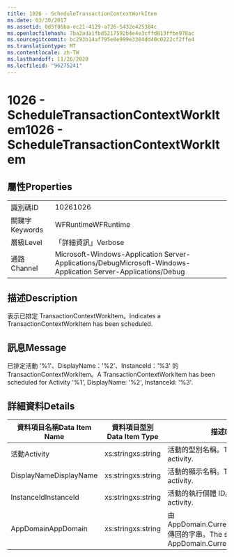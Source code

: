 ```yaml
---
title: 1026 - ScheduleTransactionContextWorkItem
ms.date: 03/30/2017
ms.assetid: 0d5f86ba-ec21-4129-a726-5432e425384c
ms.openlocfilehash: 7ba2ada1fbd5217592b4e4e3cffd813ffbe978ac
ms.sourcegitcommit: bc293b14af795e0e999e3304dd40c0222cf2ffe4
ms.translationtype: MT
ms.contentlocale: zh-TW
ms.lasthandoff: 11/26/2020
ms.locfileid: "96275241"
---
```

# <a name="1026---scheduletransactioncontextworkitem"></a><span data-ttu-id="4cbb6-102">1026 - ScheduleTransactionContextWorkItem</span><span class="sxs-lookup"><span data-stu-id="4cbb6-102">1026 - ScheduleTransactionContextWorkItem</span></span>

## <a name="properties"></a><span data-ttu-id="4cbb6-103">屬性</span><span class="sxs-lookup"><span data-stu-id="4cbb6-103">Properties</span></span>  
  
|||  
|-|-|  
|<span data-ttu-id="4cbb6-104">識別碼</span><span class="sxs-lookup"><span data-stu-id="4cbb6-104">ID</span></span>|<span data-ttu-id="4cbb6-105">1026</span><span class="sxs-lookup"><span data-stu-id="4cbb6-105">1026</span></span>|  
|<span data-ttu-id="4cbb6-106">關鍵字</span><span class="sxs-lookup"><span data-stu-id="4cbb6-106">Keywords</span></span>|<span data-ttu-id="4cbb6-107">WFRuntime</span><span class="sxs-lookup"><span data-stu-id="4cbb6-107">WFRuntime</span></span>|  
|<span data-ttu-id="4cbb6-108">層級</span><span class="sxs-lookup"><span data-stu-id="4cbb6-108">Level</span></span>|<span data-ttu-id="4cbb6-109">「詳細資訊」</span><span class="sxs-lookup"><span data-stu-id="4cbb6-109">Verbose</span></span>|  
|<span data-ttu-id="4cbb6-110">通路</span><span class="sxs-lookup"><span data-stu-id="4cbb6-110">Channel</span></span>|<span data-ttu-id="4cbb6-111">Microsoft-Windows-Application Server-Applications/Debug</span><span class="sxs-lookup"><span data-stu-id="4cbb6-111">Microsoft-Windows-Application Server-Applications/Debug</span></span>|  
  
## <a name="description"></a><span data-ttu-id="4cbb6-112">描述</span><span class="sxs-lookup"><span data-stu-id="4cbb6-112">Description</span></span>  

 <span data-ttu-id="4cbb6-113">表示已排定 TransactionContextWorkItem。</span><span class="sxs-lookup"><span data-stu-id="4cbb6-113">Indicates a TransactionContextWorkItem has been scheduled.</span></span>  
  
## <a name="message"></a><span data-ttu-id="4cbb6-114">訊息</span><span class="sxs-lookup"><span data-stu-id="4cbb6-114">Message</span></span>  

 <span data-ttu-id="4cbb6-115">已排定活動 '%1'、DisplayName：'%2'、InstanceId：'%3' 的 TransactionContextWorkItem。</span><span class="sxs-lookup"><span data-stu-id="4cbb6-115">A TransactionContextWorkItem has been scheduled for Activity '%1', DisplayName: '%2', InstanceId: '%3'.</span></span>  
  
## <a name="details"></a><span data-ttu-id="4cbb6-116">詳細資料</span><span class="sxs-lookup"><span data-stu-id="4cbb6-116">Details</span></span>  
  
|<span data-ttu-id="4cbb6-117">資料項目名稱</span><span class="sxs-lookup"><span data-stu-id="4cbb6-117">Data Item Name</span></span>|<span data-ttu-id="4cbb6-118">資料項目型別</span><span class="sxs-lookup"><span data-stu-id="4cbb6-118">Data Item Type</span></span>|<span data-ttu-id="4cbb6-119">描述</span><span class="sxs-lookup"><span data-stu-id="4cbb6-119">Description</span></span>|  
|--------------------|--------------------|-----------------|  
|<span data-ttu-id="4cbb6-120">活動</span><span class="sxs-lookup"><span data-stu-id="4cbb6-120">Activity</span></span>|<span data-ttu-id="4cbb6-121">xs:string</span><span class="sxs-lookup"><span data-stu-id="4cbb6-121">xs:string</span></span>|<span data-ttu-id="4cbb6-122">活動的型別名稱。</span><span class="sxs-lookup"><span data-stu-id="4cbb6-122">The type name of the activity.</span></span>|  
|<span data-ttu-id="4cbb6-123">DisplayName</span><span class="sxs-lookup"><span data-stu-id="4cbb6-123">DisplayName</span></span>|<span data-ttu-id="4cbb6-124">xs:string</span><span class="sxs-lookup"><span data-stu-id="4cbb6-124">xs:string</span></span>|<span data-ttu-id="4cbb6-125">活動的顯示名稱。</span><span class="sxs-lookup"><span data-stu-id="4cbb6-125">The display name of the activity.</span></span>|  
|<span data-ttu-id="4cbb6-126">InstanceId</span><span class="sxs-lookup"><span data-stu-id="4cbb6-126">InstanceId</span></span>|<span data-ttu-id="4cbb6-127">xs:string</span><span class="sxs-lookup"><span data-stu-id="4cbb6-127">xs:string</span></span>|<span data-ttu-id="4cbb6-128">活動的執行個體 ID。</span><span class="sxs-lookup"><span data-stu-id="4cbb6-128">The instance id of the activity.</span></span>|  
|<span data-ttu-id="4cbb6-129">AppDomain</span><span class="sxs-lookup"><span data-stu-id="4cbb6-129">AppDomain</span></span>|<span data-ttu-id="4cbb6-130">xs:string</span><span class="sxs-lookup"><span data-stu-id="4cbb6-130">xs:string</span></span>|<span data-ttu-id="4cbb6-131">由 AppDomain.CurrentDomain.FriendlyName 傳回的字串。</span><span class="sxs-lookup"><span data-stu-id="4cbb6-131">The string returned by AppDomain.CurrentDomain.FriendlyName.</span></span>|
